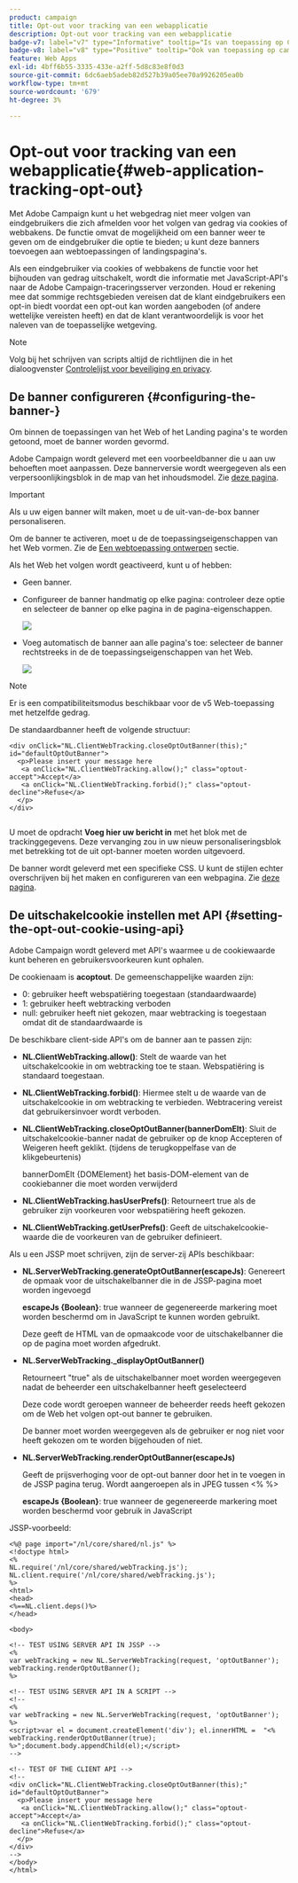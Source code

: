 ```yaml
---
product: campaign
title: Opt-out voor tracking van een webapplicatie
description: Opt-out voor tracking van een webapplicatie
badge-v7: label="v7" type="Informative" tooltip="Is van toepassing op Campaign Classic v7"
badge-v8: label="v8" type="Positive" tooltip="Ook van toepassing op campagne v8"
feature: Web Apps
exl-id: 4bff6b55-3335-433e-a2ff-5d8c83e8f0d3
source-git-commit: 6dc6aeb5adeb82d527b39a05ee70a9926205ea0b
workflow-type: tm+mt
source-wordcount: '679'
ht-degree: 3%

---
```


# Opt-out voor tracking van een webapplicatie{#web-application-tracking-opt-out}



Met Adobe Campaign kunt u het webgedrag niet meer volgen van eindgebruikers die zich afmelden voor het volgen van gedrag via cookies of webbakens. De functie omvat de mogelijkheid om een banner weer te geven om de eindgebruiker die optie te bieden; u kunt deze banners toevoegen aan webtoepassingen of landingspagina&#39;s.

Als een eindgebruiker via cookies of webbakens de functie voor het bijhouden van gedrag uitschakelt, wordt die informatie met JavaScript-API&#39;s naar de Adobe Campaign-traceringsserver verzonden. Houd er rekening mee dat sommige rechtsgebieden vereisen dat de klant eindgebruikers een opt-in biedt voordat een opt-out kan worden aangeboden (of andere wettelijke vereisten heeft) en dat de klant verantwoordelijk is voor het naleven van de toepasselijke wetgeving.

>[!NOTE]
>
>Volg bij het schrijven van scripts altijd de richtlijnen die in het dialoogvenster [Controlelijst voor beveiliging en privacy](https://helpx.adobe.com/campaign/kb/acc-security.html#dev).

## De banner configureren {#configuring-the-banner-}

Om binnen de toepassingen van het Web of het Landing pagina&#39;s te worden getoond, moet de banner worden gevormd.

Adobe Campaign wordt geleverd met een voorbeeldbanner die u aan uw behoeften moet aanpassen. Deze bannerversie wordt weergegeven als een verpersoonlijkingsblok in de map van het inhoudsmodel. Zie [deze pagina](../../delivery/using/personalization-blocks.md).

>[!IMPORTANT]
>
>Als u uw eigen banner wilt maken, moet u de uit-van-de-box banner personaliseren.

Om de banner te activeren, moet u de de toepassingseigenschappen van het Web vormen. Zie de [Een webtoepassing ontwerpen](designing-a-web-application.md) sectie.

Als het Web het volgen wordt geactiveerd, kunt u of hebben:

* Geen banner.
* Configureer de banner handmatig op elke pagina: controleer deze optie en selecteer de banner op elke pagina in de pagina-eigenschappen.

  ![](assets/pageproperties.png)

* Voeg automatisch de banner aan alle pagina&#39;s toe: selecteer de banner rechtstreeks in de de toepassingseigenschappen van het Web.

  ![](assets/optoutconfig.png)

>[!NOTE]
>
>Er is een compatibiliteitsmodus beschikbaar voor de v5 Web-toepassing met hetzelfde gedrag.

De standaardbanner heeft de volgende structuur:

```
<div onClick="NL.ClientWebTracking.closeOptOutBanner(this);" id="defaultOptOutBanner">
  <p>Please insert your message here
   <a onClick="NL.ClientWebTracking.allow();" class="optout-accept">Accept</a>
   <a onClick="NL.ClientWebTracking.forbid();" class="optout-decline">Refuse</a>
  </p>
</div>
      
```

U moet de opdracht **Voeg hier uw bericht in** met het blok met de trackinggegevens. Deze vervanging zou in uw nieuw personaliseringsblok met betrekking tot de uit opt-banner moeten worden uitgevoerd.

De banner wordt geleverd met een specifieke CSS. U kunt de stijlen echter overschrijven bij het maken en configureren van een webpagina. Zie [deze pagina](content-editor-interface.md).

## De uitschakelcookie instellen met API {#setting-the-opt-out-cookie-using-api}

Adobe Campaign wordt geleverd met API&#39;s waarmee u de cookiewaarde kunt beheren en gebruikersvoorkeuren kunt ophalen.

De cookienaam is **acoptout**. De gemeenschappelijke waarden zijn:

* 0: gebruiker heeft webspatiëring toegestaan (standaardwaarde)
* 1: gebruiker heeft webtracking verboden
* null: gebruiker heeft niet gekozen, maar webtracking is toegestaan omdat dit de standaardwaarde is

De beschikbare client-side API&#39;s om de banner aan te passen zijn:

* **NL.ClientWebTracking.allow()**: Stelt de waarde van het uitschakelcookie in om webtracking toe te staan. Webspatiëring is standaard toegestaan.
* **NL.ClientWebTracking.forbid()**: Hiermee stelt u de waarde van de uitschakelcookie in om webtracking te verbieden. Webtracering vereist dat gebruikersinvoer wordt verboden.
* **NL.ClientWebTracking.closeOptOutBanner(bannerDomElt)**: Sluit de uitschakelcookie-banner nadat de gebruiker op de knop Accepteren of Weigeren heeft geklikt. (tijdens de terugkoppelfase van de klikgebeurtenis)

  bannerDomElt {DOMElement} het basis-DOM-element van de cookiebanner die moet worden verwijderd

* **NL.ClientWebTracking.hasUserPrefs()**: Retourneert true als de gebruiker zijn voorkeuren voor webspatiëring heeft gekozen.
* **NL.ClientWebTracking.getUserPrefs()**: Geeft de uitschakelcookie-waarde die de voorkeuren van de gebruiker definieert.

Als u een JSSP moet schrijven, zijn de server-zij APIs beschikbaar:

* **NL.ServerWebTracking.generateOptOutBanner(escapeJs)**: Genereert de opmaak voor de uitschakelbanner die in de JSSP-pagina moet worden ingevoegd

  **escapeJs {Boolean}**: true wanneer de gegenereerde markering moet worden beschermd om in JavaScript te kunnen worden gebruikt.

  Deze geeft de HTML van de opmaakcode voor de uitschakelbanner die op de pagina moet worden afgedrukt.

* **NL.ServerWebTracking._displayOptOutBanner()**

  Retourneert &quot;true&quot; als de uitschakelbanner moet worden weergegeven nadat de beheerder een uitschakelbanner heeft geselecteerd

  Deze code wordt geroepen wanneer de beheerder reeds heeft gekozen om de Web het volgen opt-out banner te gebruiken.

  De banner moet worden weergegeven als de gebruiker er nog niet voor heeft gekozen om te worden bijgehouden of niet.

* **NL.ServerWebTracking.renderOptOutBanner(escapeJs)**

  Geeft de prijsverhoging voor de opt-out banner door het in te voegen in de JSSP pagina terug. Wordt aangeroepen als in JPEG tussen &lt;% %>

  **escapeJs {Boolean}**: true wanneer de gegenereerde markering moet worden beschermd voor gebruik in JavaScript

JSSP-voorbeeld:

```
<%@ page import="/nl/core/shared/nl.js" %>
<!doctype html>
<%
NL.require('/nl/core/shared/webTracking.js');
NL.client.require('/nl/core/shared/webTracking.js');
%>
<html>
<head>
<%==NL.client.deps()%>
</head>

<body>

<!-- TEST USING SERVER API IN JSSP -->
<% 
var webTracking = new NL.ServerWebTracking(request, 'optOutBanner');
webTracking.renderOptOutBanner();
%>

<!-- TEST USING SERVER API IN A SCRIPT -->
<!--
<% 
var webTracking = new NL.ServerWebTracking(request, 'optOutBanner');
%>
<script>var el = document.createElement('div'); el.innerHTML =  "<% webTracking.renderOptOutBanner(true); %>";document.body.appendChild(el);</script>
-->

<!-- TEST OF THE CLIENT API -->
<!--
<div onClick="NL.ClientWebTracking.closeOptOutBanner(this);" id="defaultOptOutBanner">
  <p>Please insert your message here
   <a onClick="NL.ClientWebTracking.allow();" class="optout-accept">Accept</a>
   <a onClick="NL.ClientWebTracking.forbid();" class="optout-decline">Refuse</a>
  </p>
</div>
-->
</body>
</html>
```
